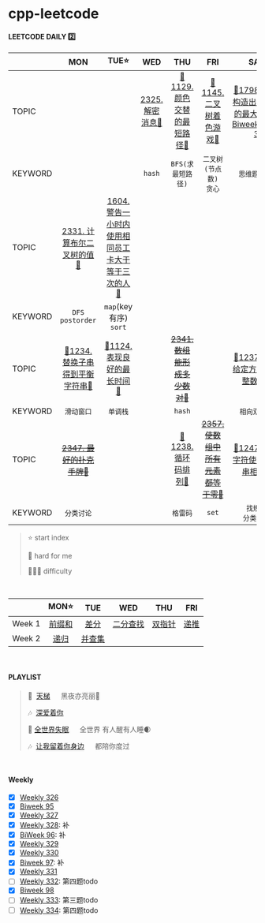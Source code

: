 # cpp-leetcode

#### LEETCODE DAILY 2️⃣
|       |MON|TUE⭐|WED|THU|FRI|SAT|SUN|
|  ---  |:-:|:-:|:-:|:-:|:-:|:-:|:-:|
|TOPIC  |   |   |[2325. 解密消息💚](/workspace/2325.%E8%A7%A3%E5%AF%86%E6%B6%88%E6%81%AF.cpp)|[📌1129. 颜色交替的最短路径🧡](/workspace/1129.%E9%A2%9C%E8%89%B2%E4%BA%A4%E6%9B%BF%E7%9A%84%E6%9C%80%E7%9F%AD%E8%B7%AF%E5%BE%84.cpp)|[📌1145. 二叉树着色游戏🧡](/markdown/LC1145.%20%E4%BA%8C%E5%8F%89%E6%A0%91%E7%9D%80%E8%89%B2%E6%B8%B8%E6%88%8F.md)|[📌1798. 你能构造出连续值的最大数目🧡](/workspace/1798.%E4%BD%A0%E8%83%BD%E6%9E%84%E9%80%A0%E5%87%BA%E8%BF%9E%E7%BB%AD%E5%80%BC%E7%9A%84%E6%9C%80%E5%A4%A7%E6%95%B0%E7%9B%AE.cpp)<br/>[Biweekly98-3](https://leetcode.cn/contest/biweekly-contest-98/problems/minimum-impossible-or/)|
|KEYWORD|   |   |`hash`|`BFS(求最短路径)`|`二叉树(节点数)`<br/>`贪心`|`思维题` `贪心`|
|TOPIC  |[2331. 计算布尔二叉树的值💚](/workspace/2331.%E8%AE%A1%E7%AE%97%E5%B8%83%E5%B0%94%E4%BA%8C%E5%8F%89%E6%A0%91%E7%9A%84%E5%80%BC.cpp)|[1604. 警告一小时内使用相同员工卡大于等于三次的人🧡](/workspace/1604.%E8%AD%A6%E5%91%8A%E4%B8%80%E5%B0%8F%E6%97%B6%E5%86%85%E4%BD%BF%E7%94%A8%E7%9B%B8%E5%90%8C%E5%91%98%E5%B7%A5%E5%8D%A1%E5%A4%A7%E4%BA%8E%E7%AD%89%E4%BA%8E%E4%B8%89%E6%AC%A1%E7%9A%84%E4%BA%BA.cpp)|
|KEYWORD|`DFS`<br/>`postorder`|`map`(key有序)<br/>`sort`|
|TOPIC  |[📌1234. 替换子串得到平衡字符串🧡](/workspace/1234.%E6%9B%BF%E6%8D%A2%E5%AD%90%E4%B8%B2%E5%BE%97%E5%88%B0%E5%B9%B3%E8%A1%A1%E5%AD%97%E7%AC%A6%E4%B8%B2.cpp)|[📌1124. 表现良好的最长时间🧡](/workspace/1124.%E8%A1%A8%E7%8E%B0%E8%89%AF%E5%A5%BD%E7%9A%84%E6%9C%80%E9%95%BF%E6%97%B6%E9%97%B4%E6%AE%B5.cpp)|    |~~[2341. 数组能形成多少数对💚](https://leetcode.cn/problems/maximum-number-of-pairs-in-array/)~~|  |[📌1237. 找出给定方程的正整数解🧡](/workspace/1237.%E6%89%BE%E5%87%BA%E7%BB%99%E5%AE%9A%E6%96%B9%E7%A8%8B%E7%9A%84%E6%AD%A3%E6%95%B4%E6%95%B0%E8%A7%A3.cpp)|[1792. 最大平均通过率🧡](/workspace/1792.%E6%9C%80%E5%A4%A7%E5%B9%B3%E5%9D%87%E9%80%9A%E8%BF%87%E7%8E%87.cpp)|
|KEYWORD|`滑动窗口`|`单调栈`|   |`hash`|    |`相向双指针`|`priority_queue`|
|TOPIC  |~~[2347. 最好的扑克手牌💚](https://leetcode.cn/problems/best-poker-hand/)~~|   |   |[📌1238. 循环码排列🧡](/markdown/%E4%B8%93%E9%A2%98%20-%20%E6%A0%BC%E9%9B%B7%E7%A0%81.md)|~~[2357. 使数组中所有元素都等于零💚](https://leetcode.cn/problems/make-array-zero-by-subtracting-equal-amounts/)~~|[📌1247. 交换字符使得字符串相同🧡](/workspace/1247.%E4%BA%A4%E6%8D%A2%E5%AD%97%E7%AC%A6%E4%BD%BF%E5%BE%97%E5%AD%97%E7%AC%A6%E4%B8%B2%E7%9B%B8%E5%90%8C.cpp)|[📌1255. 得分最高的单词集合💔](/workspace/1255.%E5%BE%97%E5%88%86%E6%9C%80%E9%AB%98%E7%9A%84%E5%8D%95%E8%AF%8D%E9%9B%86%E5%90%88.cpp)|
|KEYWORD|`分类讨论`|    |   |`格雷码`|`set`|`找规律`<br/>`分类讨论`|`回溯`|

> ⭐ start index
> 
> 📌 hard for me
> 
> 💚🧡💔 difficulty

<br/>

|       |MON⭐|TUE|WED|THU|FRI|
|  ---  |:-:|:-:|:-:|:-:|:-:|
|Week 1|[前缀和](/acwing/Spring/D1_%E5%89%8D%E7%BC%80%E5%92%8C.md)|[差分](/acwing/Spring/D2_%E5%B7%AE%E5%88%86.md)|[二分查找](/acwing/Spring/D3_%E4%BA%8C%E5%88%86.md)|[双指针](/acwing/Spring/D4_%E5%8F%8C%E6%8C%87%E9%92%88.md)|[递推](/acwing/Spring/D5_%E9%80%92%E6%8E%A8.md)|
|Week 2|[递归](/acwing/Spring/D6_%E9%80%92%E5%BD%92.md)|[并查集](/acwing/Spring/D7_%E5%B9%B6%E6%9F%A5%E9%9B%86.md)|

<br/>

#### PLAYLIST
> 🎵&nbsp; [天梯](https://c.y.qq.com/base/fcgi-bin/u?__=mI1r1R) &emsp; 黑夜亦亮丽🗻
>
> 🎶&nbsp; [深爱着你](https://c.y.qq.com/base/fcgi-bin/u?__=bKlkfp) &emsp; 
>
> 🎵&nbsp;[全世界失眠](https://c.y.qq.com/base/fcgi-bin/u?__=N7Fo1J) &emsp; 全世界 有人醒有人睡🌒
>
> 🎶&nbsp; [让我留着你身边](https://c.y.qq.com/base/fcgi-bin/u?__=WSDoh) &emsp; 都陪你度过


<br/>

#### Weekly
- [x] [Weekly 326](/record/2023/Weekly%20326.md)
- [x] [Biweek 95](/record/2023/Biweekly%2095.md)
- [x] [Weekly 327](/record/2023/Weekly%20327.md)
- [x] [Weekly 328](/record/2023/Weekly%20328.md): 补
- [x] [BiWeek 96](/record/2023/Biweekly%2096.md): 补
- [x] [Weekly 329](/record/2023/Weekly%20329.md)
- [x] [Weekly 330](/record/2023/Weekly%20330.md)
- [x] [Biweek 97](/record/2023/Biweekly%2097.md): 补
- [x] [Weekly 331](/record/2023/Weekly%20331.md)
- [ ] [Weekly 332](/record/2023/Weekly%20332.md): 第四题todo
- [x] [Biweek 98](/record/2023/Biweekly%2098.md)
- [ ] [Weekly 333](/record/2023/Weekly%20333.md): 第三题todo
- [ ] [Weekly 334](/record/2023/Weekly%20334.md): 第四题todo